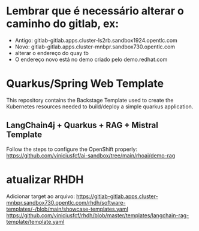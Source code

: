 # Lembrar que é necessário alterar o caminho do gitlab, ex:
- Antigo: gitlab-gitlab.apps.cluster-ls2rb.sandbox1924.opentlc.com
- Novo: gitlab-gitlab.apps.cluster-mnbpr.sandbox730.opentlc.com
- alterar o endereço do quay tb
- O endereço novo está no demo criado pelo demo.redhat.com


# Quarkus/Spring Web Template

This repository contains the Backstage Template used to create the Kubernetes resources needed to build/deploy a simple quarkus application.

## LangChain4j + Quarkus + RAG + Mistral Template

Follow the steps to configure the OpenShift properly: https://github.com/viniciusfcf/ai-sandbox/tree/main/rhoai/demo-rag

# atualizar RHDH

Adicionar target ao arquivo: https://gitlab-gitlab.apps.cluster-mnbpr.sandbox730.opentlc.com/rhdh/software-templates/-/blob/main/showcase-templates.yaml
https://github.com/viniciusfcf/rhdh/blob/master/templates/langchain-rag-template/template.yaml
